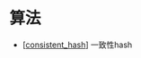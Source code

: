 # 算法

- [[consistent_hash]] 一致性hash

[//begin]: # "Autogenerated link references for markdown compatibility"
[consistent_hash]: consistent_hash "一致性hash"
[//end]: # "Autogenerated link references"